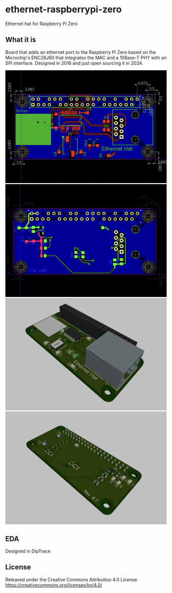# ethernet-raspberrypi-zero
 Ethernet hat for Raspberry Pi Zero 

## What it is 

Board that adds an ethernet port to the Raspberry Pi Zero based on the Microchip's ENC28J60 that integrates the MAC and a 10Base-T PHY with an SPI interface. 
Designed in 2016 and just open sourcing it in 2024. 

![top](/docs/top.jpg)
![bottom](/docs/bottom.jpg)
![3dtop](/docs/3dtop.jpg)
![3dbottom](/docs/3dbottom.jpg)

## EDA

Designed in DipTrace

## License

Released under the Creative Commons Attribution 4.0 License
https://creativecommons.org/licenses/by/4.0/